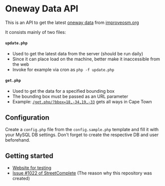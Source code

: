 # Oneway Data API

This is an API to get the latest [oneway data](https://missingroads.skobbler.net/dumps/OneWays/) from [improveosm.org](https://improveosm.org)

It consists mainly of two files:

#### `update.php`
- Used to get the latest data from the server (should be run daily)
- Since it can place load on the machine, better make it inaccessible from the web
- Invoke for example via cron as `php -f update.php`

#### `get.php`
- Used to get the data for a specified bounding box
- The bounding box must be passed as an URL parameter
- Example: [`/get.php/?bbox=18,-34,19,-33`](https://ent8r.lima-city.de/oneway-data-api/get.php?bbox=18,-34,19,-33) gets all ways in Cape Town

## Configuration

Create a `config.php` file from the `config.sample.php` template and fill it with your MySQL DB settings. Don't forget to create the respective DB and user beforehand.

## Getting started

* [Website for testing](https://ent8r.lima-city.de/oneway-data-api/)
* [Issue #1022 of StreetComplete](https://github.com/westnordost/StreetComplete/issues/1022) (The reason why this repository was created)

